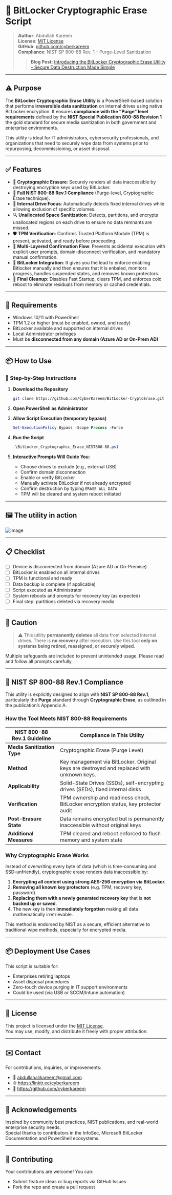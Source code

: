 
# 🔐 BitLocker Cryptographic Erase Script

> **Author**: Abdullah Kareem  
> **License**: [MIT License](./LICENSE)  
> **GitHub**: [github.com/cyberkareem](https://github.com/cyberkareem)  
> **Compliance**: NIST SP 800-88 Rev. 1 – Purge-Level Sanitization
> > **Blog Post:** [Introducing the BitLocker Cryptographic Erase Utility – Secure Data Destruction Made Simple](https://medium.com/@cyberkareem/introducing-the-bitlocker-cryptographic-erase-utility-secure-data-destruction-made-simple-1955b830e1aa)

---

## ⚠️ Purpose

The **BitLocker Cryptographic Erase Utility** is a PowerShell-based solution that performs **irreversible data sanitization** on internal drives using native BitLocker encryption. It ensures **compliance with the "Purge" level requirements** defined by the **NIST Special Publication 800-88 Revision 1** the gold standard for secure media sanitization in both government and enterprise environments.

This utility is ideal for IT administrators, cybersecurity professionals, and organizations that need to securely wipe data from systems prior to repurposing, decommissioning, or asset disposal.

---

## ✅ Features

- 🔐 **Cryptographic Erasure**: Securely renders all data inaccessible by destroying encryption keys used by BitLocker.
- 🧩 **Full NIST 800-88 Rev.1 Compliance** (Purge-level, Cryptographic Erase technique).
- 💾 **Internal Drive Focus**: Automatically detects fixed internal drives while allowing exclusion of specific volumes.
- 🔍 **Unallocated Space Sanitization**: Detects, partitions, and encrypts unallocated regions on each drive to ensure no data remnants are missed.
- 🛡 **TPM Verification**: Confirms Trusted Platform Module (TPM) is present, activated, and ready before proceeding.
- 🧠 **Multi-Layered Confirmation Flow**: Prevents accidental execution with explicit user prompts, domain-disconnect verification, and mandatory manual confirmation.
- 🔄 **BitLocker Integration**: It gives you the lead to enforce enabling Bitlocker manually and then ensures that it is enbaled, monitors progress, handles suspended states, and removes known protectors.
- 🔧 **Final Cleanup**: Disables Fast Startup, clears TPM, and enforces cold reboot to eliminate residuals from memory or cached credentials.

---

## 📌 Requirements

- Windows 10/11 with PowerShell
- TPM 1.2 or higher (must be enabled, owned, and ready)
- BitLocker available and supported on internal drives
- Local Administrator privileges
- Must be **disconnected from any domain (Azure AD or On-Prem AD)**

---

## 📦 How to Use

### 🔁 Step-by-Step Instructions

1. **Download the Repository**
   ```bash
   git clone https://github.com/CyberKareem/BitLocker-CryptoErase.git
   ```

2. **Open PowerShell as Administrator**

3. **Allow Script Execution (temporary bypass)**
   ```powershell
   Set-ExecutionPolicy Bypass -Scope Process -Force
   ```

4. **Run the Script**
   ```powershell
   .\BitLocker_Cryptographic_Erase_NIST800-88.ps1
   ```

5. **Interactive Prompts Will Guide You**:
   - Choose drives to exclude (e.g., external USB)
   - Confirm domain disconnection
   - Enable or verify BitLocker
   - Manually activate BitLocker if not already encrypted
   - Confirm destruction by typing `ERASE ALL DATA`
   - TPM will be cleared and system reboot initiated

---

## 🖼 The utility in action

![image](https://github.com/user-attachments/assets/ec6e8a54-42e5-47a8-8380-fd257f3d8c03)

---

## 📋 Checklist

- [ ] Device is disconnected from domain (Azure AD or On-Premise)
- [ ] BitLocker is enabled on all internal drives
- [ ] TPM is functional and ready
- [ ] Data backup is complete (if applicable)
- [ ] Script executed as Administrator
- [ ] System reboots and prompts for recovery key (as expected)
- [ ] Final step: partitions deleted via recovery media

---

## 🚨 Caution

> ⚠️ This utility **permanently deletes** all data from selected internal drives. There is **no recovery** after execution. Use this tool **only on systems being retired, reassigned, or securely wiped**.

Multiple safeguards are included to prevent unintended usage. Please read and follow all prompts carefully.

---

## 📜 NIST SP 800-88 Rev.1 Compliance

This utility is explicitly designed to align with **NIST SP 800-88 Rev.1**, particularly the **Purge** standard through **Cryptographic Erase**, as outlined in the publication’s Appendix A.

### How the Tool Meets NIST 800-88 Requirements

| NIST 800-88 Rev.1 Guideline | Compliance in This Utility |
|-----------------------------|-----------------------------|
| **Media Sanitization Type** | Cryptographic Erase (Purge Level) |
| **Method**                  | Key management via BitLocker. Original keys are destroyed and replaced with unknown keys. |
| **Applicability**           | Solid-State Drives (SSDs), self-encrypting drives (SEDs), fixed internal disks |
| **Verification** | TPM ownership and readiness check, BitLocker encryption status, key protector audit |
| **Post-Erasure State** | Data remains encrypted but is permanently inaccessible without original keys |
| **Additional Measures** | TPM cleared and reboot enforced to flush memory and system state |

### Why Cryptographic Erase Works

Instead of overwriting every byte of data (which is time-consuming and SSD-unfriendly), cryptographic erase renders data inaccessible by:

1. **Encrypting all content using strong AES-256 encryption via BitLocker.**
2. **Removing all known key protectors** (e.g. TPM, recovery key, password).
3. **Replacing them with a newly generated recovery key** that is **not backed up or saved**.
4. The new key is then **immediately forgotten** making all data mathematically irretrievable.

This method is endorsed by NIST as a secure, efficient alternative to traditional wipe methods, especially for encrypted media.

---

## 📦 Deployment Use Cases

This script is suitable for:

- Enterprises retiring laptops
- Asset disposal procedures
- Zero-touch device purging in IT support environments
- Could be used (via USB or SCCM/Intune automation)

---

## 🧾 License

This project is licensed under the [MIT License](./LICENSE).  
You may use, modify, and distribute it freely with proper attribution.

---

## ✉️ Contact

For contributions, inquiries, or improvements:

- 📧 abdullahalikareem@gmail.com  
- 🌐 https://linktr.ee/cyberkareem  
- 🔗 https://github.com/cyberkareem

---

## 🙏 Acknowledgements

Inspired by community best practices, NIST publications, and real-world enterprise security needs.  
Special thanks to contributors in the InfoSec, Microsoft BitLocker Documentation and PowerShell ecosystems.

---

## 🤝 Contributing

Your contributions are welcome! You can:  
- Submit feature ideas or bug reports via GitHub Issues  
- Fork the repo and create a pull request  
